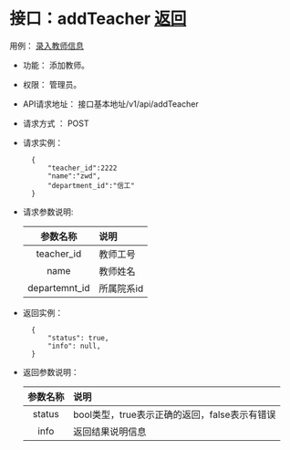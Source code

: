 # 接口：addTeacher  [返回](../README.md)
用例： [录入教师信息](../yongli/录入教师信息.md)
- 功能：
    添加教师。
    
- 权限：
    管理员。    
    
- API请求地址： 
    接口基本地址/v1/api/addTeacher

- 请求方式 ：
    POST

- 请求实例：

        {
            "teacher_id":2222
            "name":"zwd",
            "department_id":"信工"
        }
        
- 请求参数说明:        

  |参数名称|说明|
  |:---------:|:--------------------------------------------------------|      
  |teacher_id|教师工号|
  |name|教师姓名| 
  |departemnt_id|所属院系id|
  
- 返回实例：

        { 
            "status": true,
            "info": null,    
        }
 
- 返回参数说明：    
 
  |参数名称|说明|
  |:---------:|:--------------------------------------------------------|      
  |status|bool类型，true表示正确的返回，false表示有错误|
  |info|返回结果说明信息|
